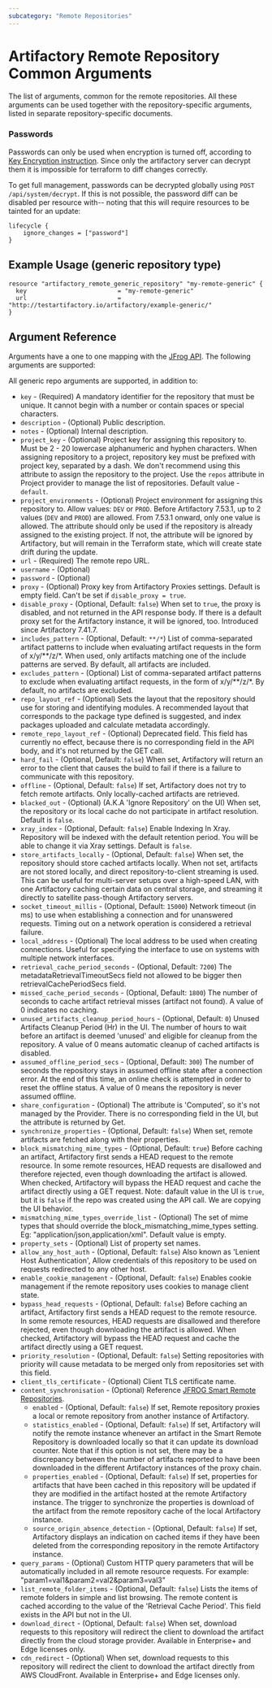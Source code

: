 ```yaml
---
subcategory: "Remote Repositories"
---
```

# Artifactory Remote Repository Common Arguments

The list of arguments, common for the remote repositories. All these arguments can be used together with the
repository-specific arguments, listed in separate repository-specific documents.  

### Passwords
Passwords can only be used when encryption is turned off, according to [Key Encryption instruction](https://www.jfrog.com/confluence/display/RTF/Artifactory+Key+Encryption).
Since only the artifactory server can decrypt them it is impossible for terraform to diff changes correctly.

To get full management, passwords can be decrypted globally using `POST /api/system/decrypt`. If this is not possible,
the password diff can be disabled per resource with-- noting that this will require resources to be tainted for an update:

```hcl
lifecycle {
    ignore_changes = ["password"]
}
```

## Example Usage (generic repository type)

```hcl
resource "artifactory_remote_generic_repository" "my-remote-generic" {
  key                         = "my-remote-generic"
  url                         = "http://testartifactory.io/artifactory/example-generic/"
}
```

## Argument Reference

Arguments have a one to one mapping with the [JFrog API](https://www.jfrog.com/confluence/display/RTF/Repository+Configuration+JSON).
The following arguments are supported:

All generic repo arguments are supported, in addition to:
* `key` - (Required) A mandatory identifier for the repository that must be unique. It cannot begin with a number or contain spaces or special characters.
* `description` - (Optional) Public description.
* `notes` - (Optional) Internal description.
* `project_key` - (Optional) Project key for assigning this repository to. Must be 2 - 20 lowercase alphanumeric and hyphen characters.
  When assigning repository to a project, repository key must be prefixed with project key, separated by a dash.
  We don't recommend using this attribute to assign the repository to the project. Use the `repos` attribute in Project provider
  to manage the list of repositories. Default value - `default`.
* `project_environments` - (Optional) Project environment for assigning this repository to. Allow values: `DEV` or `PROD`.
  Before Artifactory 7.53.1, up to 2 values (`DEV` and `PROD`) are allowed. From 7.53.1 onward, only one value is allowed.
  The attribute should only be used if the repository is already assigned to the existing project.
  If not, the attribute will be ignored by Artifactory, but will remain in the Terraform state, which will create state
  drift during the update.
* `url` - (Required) The remote repo URL.
* `username` - (Optional)
* `password` - (Optional)
* `proxy` - (Optional) Proxy key from Artifactory Proxies settings. Default is empty field. Can't be set if `disable_proxy = true`.
* `disable_proxy` - (Optional, Default: `false`) When set to `true`, the proxy is disabled, and not returned in the API response body. If there is a default proxy set for the Artifactory instance, it will be ignored, too. Introduced since Artifactory 7.41.7.
* `includes_pattern` - (Optional, Default: `**/*`) List of comma-separated artifact patterns to include when evaluating artifact requests in the form of x/y/**/z/*. When used, only artifacts matching one of the include patterns are served. By default, all artifacts are included.
* `excludes_pattern` - (Optional) List of comma-separated artifact patterns to exclude when evaluating artifact requests, in the form of x/y/**/z/*. By default, no artifacts are excluded.
* `repo_layout_ref` - (Optional) Sets the layout that the repository should use for storing and identifying modules. A recommended layout that corresponds to the package type defined is suggested, and index packages uploaded and calculate metadata accordingly.
* `remote_repo_layout_ref` - (Optional) Deprecated field. This field has currently no effect, because there is no corresponding field in the API body, and it's not returned by the GET call.
* `hard_fail` - (Optional, Default: `false`) When set, Artifactory will return an error to the client that causes the build to fail if there is a failure to communicate with this repository.
* `offline` - (Optional, Default: `false`) If set, Artifactory does not try to fetch remote artifacts. Only locally-cached artifacts are retrieved.
* `blacked_out` - (Optional) (A.K.A 'Ignore Repository' on the UI) When set, the repository or its local cache do not participate in artifact resolution. Default is `false`.
* `xray_index` - (Optional, Default: `false`) Enable Indexing In Xray. Repository will be indexed with the default retention period. You will be able to change it via Xray settings.  Default is `false`.
* `store_artifacts_locally` - (Optional, Default: `false`) When set, the repository should store cached artifacts locally. When not set, artifacts are not stored locally, and direct repository-to-client streaming is used. This can be useful for multi-server setups over a high-speed LAN, with one Artifactory caching certain data on central storage, and streaming it directly to satellite pass-though Artifactory servers.
* `socket_timeout_millis` - (Optional, Default: `15000`) Network timeout (in ms) to use when establishing a connection and for unanswered requests. Timing out on a network operation is considered a retrieval failure.
* `local_address` - (Optional) The local address to be used when creating connections. Useful for specifying the interface to use on systems with multiple network interfaces.
* `retrieval_cache_period_seconds` - (Optional, Default: `7200`) The metadataRetrievalTimeoutSecs field not allowed to be bigger then retrievalCachePeriodSecs field.
* `missed_cache_period_seconds` - (Optional, Default: `1800`) The number of seconds to cache artifact retrieval misses (artifact not found). A value of 0 indicates no caching.
* `unused_artifacts_cleanup_period_hours` - (Optional, Default: `0`) Unused Artifacts Cleanup Period (Hr) in the UI. The number of hours to wait before an artifact is deemed 'unused' and eligible for cleanup from the repository. A value of 0 means automatic cleanup of cached artifacts is disabled.
* `assumed_offline_period_secs` - (Optional, Default: `300`) The number of seconds the repository stays in assumed offline state after a connection error. At the end of this time, an online check is attempted in order to reset the offline status. A value of 0 means the repository is never assumed offline.
* `share_configuration` - (Optional) The attribute is 'Computed', so it's not managed by the Provider. There is no corresponding field in the UI, but the attribute is returned by Get.
* `synchronize_properties` - (Optional, Default: `false`) When set, remote artifacts are fetched along with their properties.
* `block_mismatching_mime_types` - (Optional, Default: `true`) Before caching an artifact, Artifactory first sends a HEAD request to the remote resource. In some remote resources, HEAD requests are disallowed and therefore rejected, even though downloading the artifact is allowed. When checked, Artifactory will bypass the HEAD request and cache the artifact directly using a GET request. Note: dafault value in the UI is `true`, but it is `false` if the repo was created using the API call. We are copying the UI behavior.
* `mismatching_mime_types_override_list` - (Optional) The set of mime types that should override the block_mismatching_mime_types setting. Eg: "application/json,application/xml". Default value is empty.
* `property_sets` - (Optional) List of property set names.
* `allow_any_host_auth` - (Optional, Default: `false`) Also known as 'Lenient Host Authentication', Allow credentials of this repository to be used on requests redirected to any other host.
* `enable_cookie_management` - (Optional, Default: `false`) Enables cookie management if the remote repository uses cookies to manage client state.
* `bypass_head_requests` - (Optional, Default: `false`) Before caching an artifact, Artifactory first sends a HEAD request to the remote resource. In some remote resources, HEAD requests are disallowed and therefore rejected, even though downloading the artifact is allowed. When checked, Artifactory will bypass the HEAD request and cache the artifact directly using a GET request.
* `priority_resolution` - (Optional, Default: `false`) Setting repositories with priority will cause metadata to be merged only from repositories set with this field.
* `client_tls_certificate` - (Optional) Client TLS certificate name.
* `content_synchronisation` - (Optional) Reference [JFROG Smart Remote Repositories](https://www.jfrog.com/confluence/display/JFROG/Smart+Remote+Repositories).
  * `enabled` - (Optional, Default: `false`) If set, Remote repository proxies a local or remote repository from another instance of Artifactory.
  * `statistics_enabled` - (Optional, Default: `false`) If set, Artifactory will notify the remote instance whenever an artifact in the Smart Remote Repository is downloaded locally so that it can update its download counter. Note that if this option is not set, there may be a discrepancy between the number of artifacts reported to have been downloaded in the different Artifactory instances of the proxy chain.
  * `properties_enabled` - (Optional, Default: `false`) If set, properties for artifacts that have been cached in this repository will be updated if they are modified in the artifact hosted at the remote Artifactory instance. The trigger to synchronize the properties is download of the artifact from the remote repository cache of the local Artifactory instance.
  * `source_origin_absence_detection` - (Optional, Default: `false`) If set, Artifactory displays an indication on cached items if they have been deleted from the corresponding repository in the remote Artifactory instance.
* `query_params` - (Optional) Custom HTTP query parameters that will be automatically included in all remote resource requests. For example: "param1=val1&param2=val2&param3=val3"
* `list_remote_folder_items` - (Optional, Default: `false`) Lists the items of remote folders in simple and list browsing. The remote content is cached according to the value of the 'Retrieval Cache Period'. This field exists in the API but not in the UI.
* `download_direct` - (Optional, Default: `false`) When set, download requests to this repository will redirect the client to download 
the artifact directly from the cloud storage provider. Available in Enterprise+ and Edge licenses only.
* `cdn_redirect` - (Optional) When set, download requests to this repository will redirect the client to download
the artifact directly from AWS CloudFront. Available in Enterprise+ and Edge licenses only.
